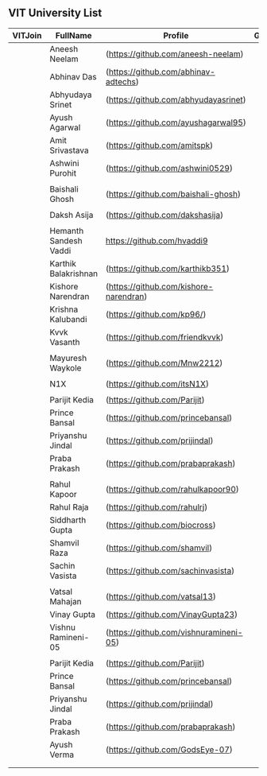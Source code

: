 ## VIT University List

|VITJoin   |FullName  |Profile  |GitJoin  |Org@VITuni |  
|---|---|---|---|---|
|  |Aneesh Neelam |(https://github.com/aneesh-neelam)|  |  |
|  |Abhinav Das |(https://github.com/abhinav-adtechs)|||
|  |Abhyudaya Srinet  |(https://github.com/abhyudayasrinet)  |  |  |
|  |Ayush Agarwal |(https://github.com/ayushagarwal95)  |  |  |
|  |Amit Srivastava |(https://github.com/amitspk)  |  |  |
|  |Ashwini Purohit |(https://github.com/ashwini0529)
|  |  |  |  |  |
|  |Baishali Ghosh  |(https://github.com/baishali-ghosh)  |  |  |
|  |  |  |  |  |
|  |Daksh Asija  |(https://github.com/dakshasija)  |  |  |
|  |  |  |  |  |
|  |Hemanth Sandesh Vaddi|https://github.com/hvaddi9|||
|  |Karthik Balakrishnan  |(https://github.com/karthikb351)  |  |  |
|  |Kishore Narendran  |(https://github.com/kishore-narendran)  |  |  |
|  |Krishna Kalubandi  |(https://github.com/kp96/)  |  |  |
|  |Kvvk Vasanth  |(https://github.com/friendkvvk)  |  |  |
|  |  |  |  |  |
|  |Mayuresh Waykole  |(https://github.com/Mnw2212)  |  |  |
|  |  |  |  |  |
|  |N1X  |(https://github.com/itsN1X)  |  |  |
|  |  |  |  |  |
|  |Parijit Kedia |(https://github.com/Parijit)|||
|  |Prince Bansal |(https://github.com/princebansal)|||
|  |Priyanshu Jindal |(https://github.com/prijindal)|||
||Praba Prakash |(https://github.com/prabaprakash)|||
||||||
||Rahul Kapoor |(https://github.com/rahulkapoor90)|||
||Rahul Raja |(https://github.com/rahulrj)|||
||Siddharth Gupta |(https://github.com/biocross)|||
||Shamvil Raza |(https://github.com/shamvil)|||
||Sachin Vasista |(https://github.com/sachinvasista)|||
||||||
||Vatsal Mahajan |(https://github.com/vatsal13)|||
||Vinay Gupta |(https://github.com/VinayGupta23)|||
||Vishnu Ramineni-05 |(https://github.com/vishnuramineni-05)|||
||||||
||Parijit Kedia |(https://github.com/Parijit)|||
||Prince Bansal |(https://github.com/princebansal)|||
||Priyanshu Jindal |(https://github.com/prijindal)|||
||Praba Prakash |(https://github.com/prabaprakash)|||
||Ayush Verma  |(https://github.com/GodsEye-07)|||
|  |  |  | 
|  |  |  |  |  |
